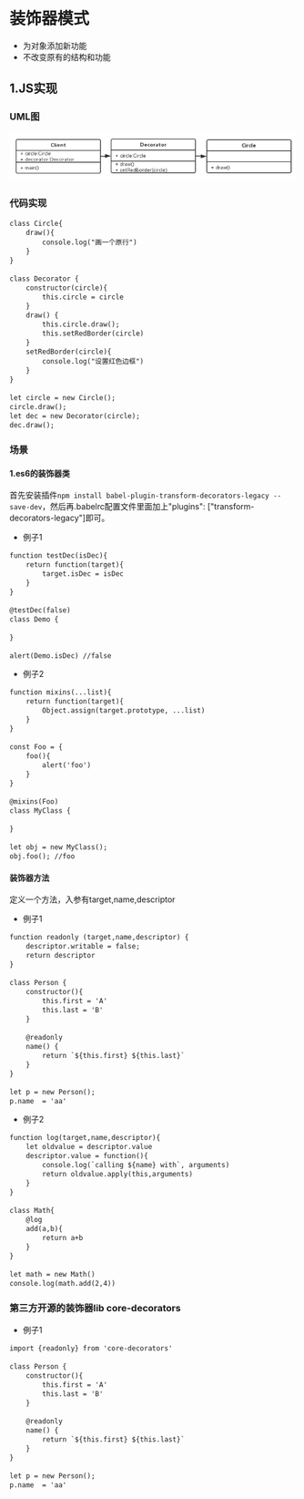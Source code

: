 # 装饰器模式

* 为对象添加新功能
* 不改变原有的结构和功能

## 1.JS实现

### UML图

![](/assets/decorator/import1.png)

### 代码实现

```
class Circle{
    draw(){
        console.log("画一个原行")
    }
}

class Decorator {
    constructor(circle){
        this.circle = circle
    }
    draw() {
        this.circle.draw();
        this.setRedBorder(circle)
    }
    setRedBorder(circle){
        console.log("设置红色边框")
    }
}

let circle = new Circle();
circle.draw();
let dec = new Decorator(circle);
dec.draw();
```

### 场景
#### 1.es6的装饰器类

首先安装插件`npm install babel-plugin-transform-decorators-legacy --save-dev`，然后再.babelrc配置文件里面加上"plugins": ["transform-decorators-legacy"]即可。

* 例子1

```
function testDec(isDec){
    return function(target){
        target.isDec = isDec
    }
}

@testDec(false)
class Demo {

}

alert(Demo.isDec) //false
```

* 例子2

```
function mixins(...list){
    return function(target){
        Object.assign(target.prototype, ...list)
    }
}

const Foo = {
    foo(){
        alert('foo')
    }
}

@mixins(Foo)
class MyClass {

}

let obj = new MyClass();
obj.foo(); //foo
```

#### 装饰器方法

定义一个方法，入参有target,name,descriptor

* 例子1

```
function readonly (target,name,descriptor) {
    descriptor.writable = false;
    return descriptor
}

class Person {
    constructor(){
        this.first = 'A'
        this.last = 'B'
    }

    @readonly
    name() {
        return `${this.first} ${this.last}`
    }
}

let p = new Person();
p.name  = 'aa'

```

* 例子2

```
function log(target,name,descriptor){
    let oldvalue = descriptor.value
    descriptor.value = function(){
        console.log(`calling ${name} with`, arguments)
        return oldvalue.apply(this,arguments)
    }
}

class Math{
    @log
    add(a,b){
        return a+b
    }
}

let math = new Math()
console.log(math.add(2,4))
```

### 第三方开源的装饰器lib core-decorators

* 例子1

```
import {readonly} from 'core-decorators'

class Person {
    constructor(){
        this.first = 'A'
        this.last = 'B'
    }

    @readonly
    name() {
        return `${this.first} ${this.last}`
    }
}

let p = new Person();
p.name  = 'aa'

```

